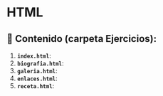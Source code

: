# HTML

## 📁 Contenido (carpeta Ejercicios):
1. **`index.html`**:
2. **`biografia.html`**:
3. **`galeria.html`**:
4. **`enlaces.html`**:
5. **`receta.html`**: 
